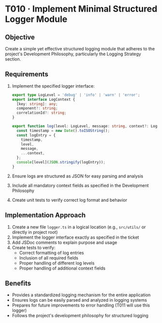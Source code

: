 # T010 · Implement Minimal Structured Logger Module

## Objective

Create a simple yet effective structured logging module that adheres to the project's Development Philosophy, particularly the Logging Strategy section.

## Requirements

1. Implement the specified logger interface:

   ```typescript
   export type LogLevel = 'debug' | 'info' | 'warn' | 'error';
   export interface LogContext {
     [key: string]: any;
     component?: string;
     correlationId?: string;
   }

   export function log(level: LogLevel, message: string, context?: LogContext): void {
     const timestamp = new Date().toISOString();
     const logEntry = {
       timestamp,
       level,
       message,
       ...context,
     };
     console[level](JSON.stringify(logEntry));
   }
   ```

2. Ensure logs are structured as JSON for easy parsing and analysis
3. Include all mandatory context fields as specified in the Development Philosophy
4. Create unit tests to verify correct log format and behavior

## Implementation Approach

1. Create a new file `logger.ts` in a logical location (e.g., `src/utils/` or directly in project root)
2. Implement the logger interface exactly as specified in the ticket
3. Add JSDoc comments to explain purpose and usage
4. Create tests to verify:
   - Correct formatting of log entries
   - Inclusion of all required fields
   - Proper handling of different log levels
   - Proper handling of additional context fields

## Benefits

- Provides a standardized logging mechanism for the entire application
- Ensures logs can be easily parsed and analyzed in logging systems
- Prepares for future improvements to error handling (T011 will use this logger)
- Follows the project's development philosophy for structured logging
